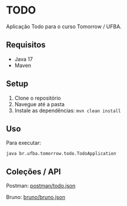 # TODO

Aplicação Todo para o curso Tomorrow / UFBA.

## Requisitos

- Java 17
- Maven

## Setup

1. Clone o repositório
2. Navegue até a pasta
3. Instale as dependências: `mvn clean install`

## Uso

Para executar:

`java br.ufba.tomorrow.todo.TodoApplication`

## Coleções / API

Postman: [postman/todo.json](postman/todo.json)

Bruno: [bruno/bruno.json](bruno/bruno.json)
